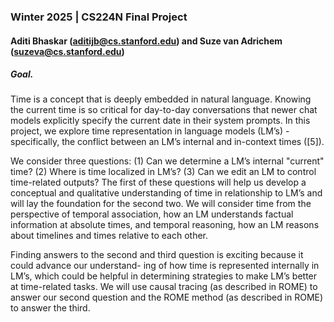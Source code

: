 ### Winter 2025 | CS224N Final Project
#### Aditi Bhaskar (aditijb@cs.stanford.edu) and Suze van Adrichem (suzeva@cs.stanford.edu)

##### Goal. 

Time is a concept that is deeply embedded in natural language. Knowing the current time is
so critical for day-to-day conversations that newer chat models explicitly specify the current date in
their system prompts. In this project, we explore time representation in language models (LM’s) -
specifically, the conflict between an LM’s internal and in-context times ([5]).

We consider three questions: (1) Can we determine a LM’s internal "current" time? (2) Where is
time localized in LM’s? (3) Can we edit an LM to control time-related outputs? The first of these
questions will help us develop a conceptual and qualitative understanding of time in relationship to
LM’s and will lay the foundation for the second two. We will consider time from the perspective of
temporal association, how an LM understands factual information at absolute times, and temporal
reasoning, how an LM reasons about timelines and times relative to each other.

Finding answers to the second and third question is exciting because it could advance our understand-
ing of how time is represented internally in LM’s, which could be helpful in determining strategies to
make LM’s better at time-related tasks. We will use causal tracing (as described in ROME)
to answer our second question and the ROME method (as described in ROME) to answer
the third.
